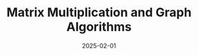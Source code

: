 ---
org: MIT
courseno: "6.5350"
title: Matrix Multiplication and Graph Algorithms
subject: Math
date: 2025-02-01
term: Spring 2025
status: WIP
notes: 6-5350.pdf
code: 6.5350
site:
instructor: Virginia Vassilevska Williams
comment: The 3/6 lecture is currently missing. 
---